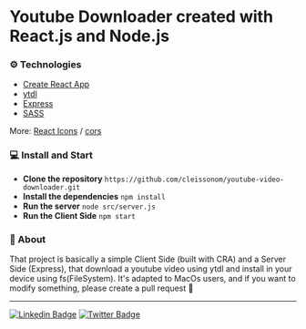 # Youtube Downloader created with React.js and Node.js

### ⚙️ Technologies
- [Create React App](https://github.com/facebook/create-react-app)
- [ytdl](https://www.npmjs.com/package/ytdl-core)
- [Express](https://expressjs.com/)
- [SASS](https://sass-lang.com)

More: [React Icons](https://react-icons.github.io/react-icons) / [cors](https://www.npmjs.com/package/cors)

### 💻 Install and Start
- **Clone the repository**
  `https://github.com/cleissonom/youtube-video-downloader.git`
- **Install the dependencies**
  `npm install`
- **Run the server**
  `node src/server.js`
- **Run the Client Side**
  `npm start`

### 📝 About

That project is basically a simple Client Side (built with CRA) and a Server Side (Express), that download a youtube video using ytdl and install in your device using fs(FileSystem). It's adapted to MacOs users, and if you want to modify something, please create a pull request 🙂

---

[![Linkedin Badge](https://img.shields.io/badge/-Linkedin-0072b1?style=flat&logo=Linkedin&logoColor=white&link=https://www.linkedin.com/in/cleissonom/)](https://www.linkedin.com/in/cleissonom/)
[![Twitter Badge](https://img.shields.io/badge/-Twitter-00acee?style=flat&logo=Twitter&logoColor=white&link=https://www.twitter.com/cleissonom/)](https://www.twitter.com/cleissonom/)
    

